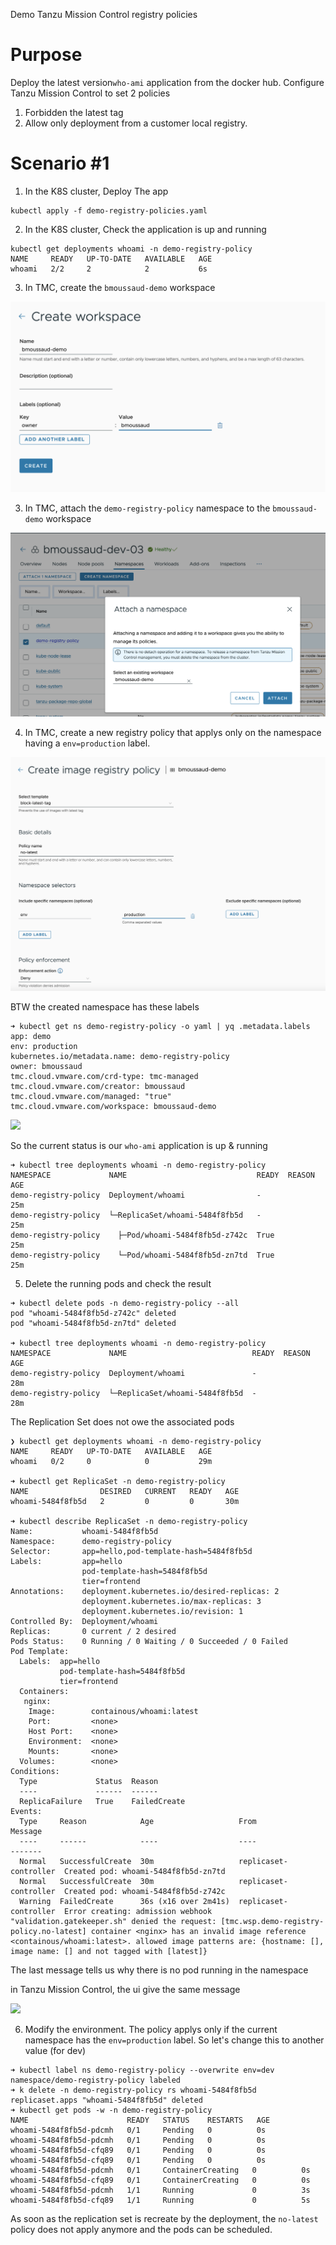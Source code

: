 Demo Tanzu Mission Control registry policies

# Purpose

Deploy the latest version`who-ami` application from the docker hub. Configure Tanzu Mission Control to set 2 policies

1. Forbidden the latest tag
1. Allow only deployment from a customer local registry.

# Scenario #1

1. In the K8S cluster, Deploy The app

```
kubectl apply -f demo-registry-policies.yaml
```

2. In the K8S cluster, Check the application is up and running

```
kubectl get deployments whoami -n demo-registry-policy
NAME     READY   UP-TO-DATE   AVAILABLE   AGE
whoami   2/2     2            2           6s
```

3. In TMC, create the `bmoussaud-demo` workspace

![create workspace ](img/1.png)

3. In TMC, attach the `demo-registry-policy` namespace to  the `bmoussaud-demo` workspace

![attach ns to workspace ](img/2.png)

4. In TMC, create a new registry policy that applys only on the namespace having a `env=production` label.

![ ](img/3.png)

BTW the created namespace has these labels

````
➜ kubectl get ns demo-registry-policy -o yaml | yq .metadata.labels
app: demo
env: production
kubernetes.io/metadata.name: demo-registry-policy
owner: bmoussaud
tmc.cloud.vmware.com/crd-type: tmc-managed
tmc.cloud.vmware.com/creator: bmoussaud
tmc.cloud.vmware.com/managed: "true"
tmc.cloud.vmware.com/workspace: bmoussaud-demo
```````

![ ](img/4.png)

So the current status is our `who-ami` application is up & running

```
➜ kubectl tree deployments whoami -n demo-registry-policy
NAMESPACE             NAME                             READY  REASON  AGE
demo-registry-policy  Deployment/whoami                -              25m
demo-registry-policy  └─ReplicaSet/whoami-5484f8fb5d   -              25m
demo-registry-policy    ├─Pod/whoami-5484f8fb5d-z742c  True           25m
demo-registry-policy    └─Pod/whoami-5484f8fb5d-zn7td  True           25m
```

5. Delete the running pods and check the result

```
➜ kubectl delete pods -n demo-registry-policy --all
pod "whoami-5484f8fb5d-z742c" deleted
pod "whoami-5484f8fb5d-zn7td" deleted

➜ kubectl tree deployments whoami -n demo-registry-policy
NAMESPACE             NAME                            READY  REASON  AGE
demo-registry-policy  Deployment/whoami               -              28m
demo-registry-policy  └─ReplicaSet/whoami-5484f8fb5d  -              28m
```

The Replication Set does not owe the associated pods

```
❯ kubectl get deployments whoami -n demo-registry-policy
NAME     READY   UP-TO-DATE   AVAILABLE   AGE
whoami   0/2     0            0           29m

➜ kubectl get ReplicaSet -n demo-registry-policy
NAME                DESIRED   CURRENT   READY   AGE
whoami-5484f8fb5d   2         0         0       30m

➜ kubectl describe ReplicaSet -n demo-registry-policy
Name:           whoami-5484f8fb5d
Namespace:      demo-registry-policy
Selector:       app=hello,pod-template-hash=5484f8fb5d
Labels:         app=hello
                pod-template-hash=5484f8fb5d
                tier=frontend
Annotations:    deployment.kubernetes.io/desired-replicas: 2
                deployment.kubernetes.io/max-replicas: 3
                deployment.kubernetes.io/revision: 1
Controlled By:  Deployment/whoami
Replicas:       0 current / 2 desired
Pods Status:    0 Running / 0 Waiting / 0 Succeeded / 0 Failed
Pod Template:
  Labels:  app=hello
           pod-template-hash=5484f8fb5d
           tier=frontend
  Containers:
   nginx:
    Image:        containous/whoami:latest
    Port:         <none>
    Host Port:    <none>
    Environment:  <none>
    Mounts:       <none>
  Volumes:        <none>
Conditions:
  Type             Status  Reason
  ----             ------  ------
  ReplicaFailure   True    FailedCreate
Events:
  Type     Reason            Age                   From                   Message
  ----     ------            ----                  ----                   -------
  Normal   SuccessfulCreate  30m                   replicaset-controller  Created pod: whoami-5484f8fb5d-zn7td
  Normal   SuccessfulCreate  30m                   replicaset-controller  Created pod: whoami-5484f8fb5d-z742c
  Warning  FailedCreate      36s (x16 over 2m41s)  replicaset-controller  Error creating: admission webhook "validation.gatekeeper.sh" denied the request: [tmc.wsp.demo-registry-policy.no-latest] container <nginx> has an invalid image reference <containous/whoami:latest>. allowed image patterns are: {hostname: [], image name: [] and not tagged with [latest]}
```

The last message tells us why there is no pod running in the namespace

in Tanzu Mission Control, the ui give the same message

![ ](img/5.png)

6. Modify the environment. The policy applys only if the current namespace has the `env=production` label. So let's change this to another value (for dev) 

```
➜ kubectl label ns demo-registry-policy --overwrite env=dev
namespace/demo-registry-policy labeled
➜ k delete -n demo-registry-policy rs whoami-5484f8fb5d
replicaset.apps "whoami-5484f8fb5d" deleted
➜ kubectl get pods -w -n demo-registry-policy
NAME                      READY   STATUS    RESTARTS   AGE
whoami-5484f8fb5d-pdcmh   0/1     Pending   0          0s
whoami-5484f8fb5d-pdcmh   0/1     Pending   0          0s
whoami-5484f8fb5d-cfq89   0/1     Pending   0          0s
whoami-5484f8fb5d-cfq89   0/1     Pending   0          0s
whoami-5484f8fb5d-pdcmh   0/1     ContainerCreating   0          0s
whoami-5484f8fb5d-cfq89   0/1     ContainerCreating   0          0s
whoami-5484f8fb5d-pdcmh   1/1     Running             0          3s
whoami-5484f8fb5d-cfq89   1/1     Running             0          5s
```

As soon as the replication set is recreate by the deployment, the `no-latest` policy does not apply anymore and the pods can be scheduled.


